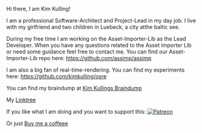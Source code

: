 Hi there, I am Kim Kulling!

I am a professional Software-Architect and Project-Lead in my day job. I live with my girlfriend and two children in Luebeck, a city atthe baltic see.

During my free time I am working on the Asset-Importer-Lib as the Lead Developer. When you have any questions related to the Asset Importer Lib or need some guidance feel free to contact me. You can find our Asset-Importer-Lib repo here: https://github.com/assimp/assimp

I am also a big fan of real-time-rendering. You can find my experiments here: https://github.com/kimkulling/osre

You can find my braindump at [Kim Kullings Braindump](https://github.com/kimkulling/kims_brain_dump)

My [Linktree](https://linktr.ee/kimkulling)

If you like what I am doing and you want to support this: [![Patreon](https://cloud.githubusercontent.com/assets/8225057/5990484/70413560-a9ab-11e4-8942-1a63607c0b00.png)](http://www.patreon.com/assimp)

Or just [Buy me a coffeee](https://buymeacoffee.com/kimkulling)
